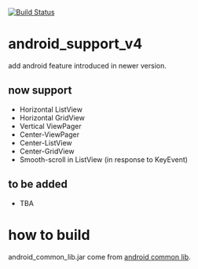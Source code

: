 [![Build Status](https://travis-ci.org/luoqii/android_support_v4.png)](https://travis-ci.org/luoqii/android_support_v4)

android_support_v4
==================

add android feature introduced in newer version.

now support
-----------
* Horizontal ListView
* Horizontal GridView
* Vertical ViewPager
* Center-ViewPager
* Center-ListView
* Center-GridView
* Smooth-scroll in ListView (in response to KeyEvent)

to be added
------------
* TBA

how to build
===================
android_common_lib.jar come from [android common lib](https://github.com/luoqii/android_common_lib).




[99999]:http://wowubuntu.com/markdown/#p "Markdown 语法说明"
